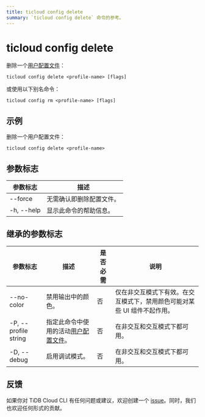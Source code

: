 ```yaml
---
title: ticloud config delete
summary: `ticloud config delete` 命令的参考。
---
```


# ticloud config delete

删除一个[用户配置文件](/tidb-cloud/cli-reference.md#user-profile)：

```shell
ticloud config delete <profile-name> [flags]
```

或使用以下别名命令：

```shell
ticloud config rm <profile-name> [flags]
```

## 示例

删除一个用户配置文件：

```shell
ticloud config delete <profile-name>
```

## 参数标志

| 参数标志    | 描述                           |
|------------|---------------------------------------|
| --force    | 无需确认即删除配置文件。 |
| -h, --help | 显示此命令的帮助信息。            |

## 继承的参数标志

| 参数标志             | 描述                                   | 是否必需 | 说明                                                                                                                    |
|----------------------|-----------------------------------------------|----------|--------------------------------------------------------------------------------------------------------------------------|
| --no-color           | 禁用输出中的颜色。                      | 否       | 仅在非交互模式下有效。在交互模式下，禁用颜色可能对某些 UI 组件不起作用。 |
| -P, --profile string | 指定此命令中使用的活动[用户配置文件](/tidb-cloud/cli-reference.md#user-profile)。 | 否       | 在非交互和交互模式下都可用。                                                                      |
| -D, --debug          | 启用调试模式。                                                                                   | 否       | 在非交互和交互模式下都可用。                                                             |

## 反馈

如果你对 TiDB Cloud CLI 有任何问题或建议，欢迎创建一个 [issue](https://github.com/tidbcloud/tidbcloud-cli/issues/new/choose)。同时，我们也欢迎任何形式的贡献。
